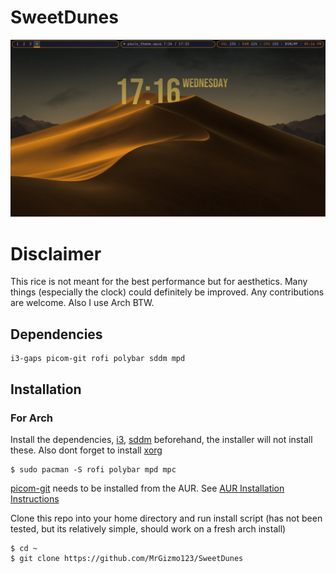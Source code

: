 # SweetDunes
![Preview](screenshots/desktop.png)

# Disclaimer

This rice is not meant for the best performance but for aesthetics. Many things (especially the clock) could definitely be improved. Any contributions are welcome. Also I use Arch BTW.

## Dependencies

```
i3-gaps picom-git rofi polybar sddm mpd
```

## Installation

### For Arch

Install the dependencies, [i3](https://wiki.archlinux.org/title/I3), [sddm](https://wiki.archlinux.org/title/SDDM) beforehand, the installer will not install these. Also dont forget to install [xorg](https://wiki.archlinux.org/title/Xorg)

```
$ sudo pacman -S rofi polybar mpd mpc
```
[picom-git](https://aur.archlinux.org/packages/picom-git) needs to be installed from the AUR. See [AUR Installation Instructions](https://wiki.archlinux.org/title/Arch_User_Repository)

Clone this repo into your home directory and run install script (has not been tested, but its relatively simple, should work on a fresh arch install)
```
$ cd ~
$ git clone https://github.com/MrGizmo123/SweetDunes
```
